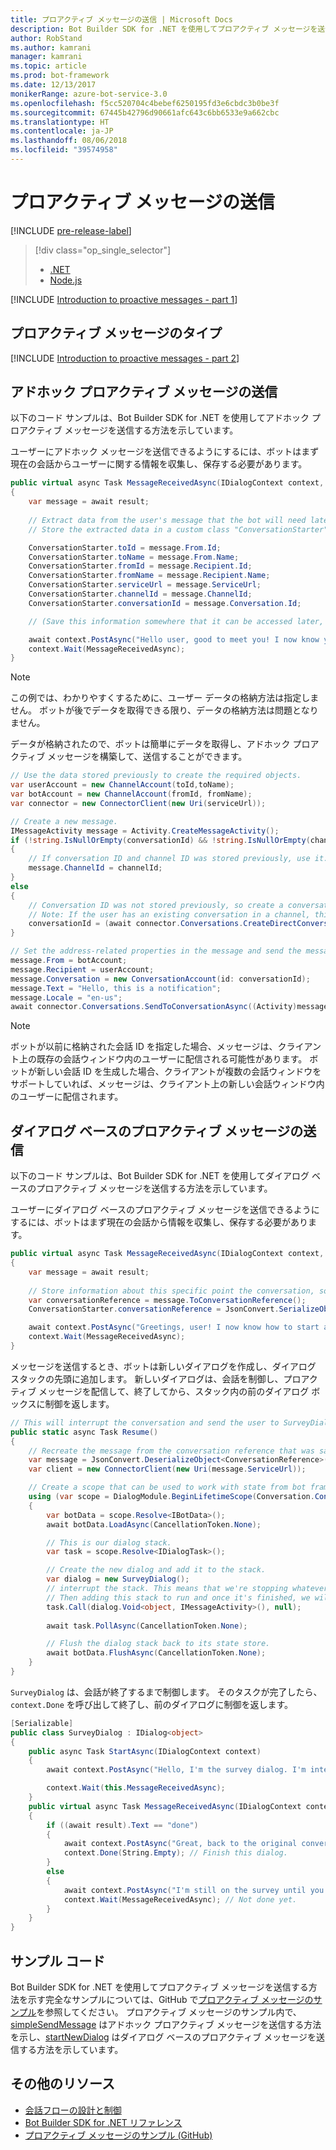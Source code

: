 ```yaml
---
title: プロアクティブ メッセージの送信 | Microsoft Docs
description: Bot Builder SDK for .NET を使用してプロアクティブ メッセージを送信する方法について説明します。
author: RobStand
ms.author: kamrani
manager: kamrani
ms.topic: article
ms.prod: bot-framework
ms.date: 12/13/2017
monikerRange: azure-bot-service-3.0
ms.openlocfilehash: f5cc520704c4bebef6250195fd3e6cbdc3b0be3f
ms.sourcegitcommit: 67445b42796d90661afc643c6bb6533e9a662cbc
ms.translationtype: HT
ms.contentlocale: ja-JP
ms.lasthandoff: 08/06/2018
ms.locfileid: "39574958"
---
```

# <a name="send-proactive-messages"></a>プロアクティブ メッセージの送信

[!INCLUDE [pre-release-label](../includes/pre-release-label-v3.md)]

> [!div class="op_single_selector"]
> - [.NET](../dotnet/bot-builder-dotnet-proactive-messages.md)
> - [Node.js](../nodejs/bot-builder-nodejs-proactive-messages.md)

[!INCLUDE [Introduction to proactive messages - part 1](../includes/snippet-proactive-messages-intro-1.md)]

## <a name="types-of-proactive-messages"></a>プロアクティブ メッセージのタイプ 

[!INCLUDE [Introduction to proactive messages - part 2](../includes/snippet-proactive-messages-intro-2.md)]

## <a name="send-an-ad-hoc-proactive-message"></a>アドホック プロアクティブ メッセージの送信

以下のコード サンプルは、Bot Builder SDK for .NET を使用してアドホック プロアクティブ メッセージを送信する方法を示しています。

ユーザーにアドホック メッセージを送信できるようにするには、ボットはまず現在の会話からユーザーに関する情報を収集し、保存する必要があります。 

```cs
public virtual async Task MessageReceivedAsync(IDialogContext context, IAwaitable<IMessageActivity> result)
{
    var message = await result;
    
    // Extract data from the user's message that the bot will need later to send an ad hoc message to the user. 
    // Store the extracted data in a custom class "ConversationStarter" (not shown here).

    ConversationStarter.toId = message.From.Id;
    ConversationStarter.toName = message.From.Name;
    ConversationStarter.fromId = message.Recipient.Id;
    ConversationStarter.fromName = message.Recipient.Name;
    ConversationStarter.serviceUrl = message.ServiceUrl;
    ConversationStarter.channelId = message.ChannelId;
    ConversationStarter.conversationId = message.Conversation.Id;

    // (Save this information somewhere that it can be accessed later, such as in a database.)

    await context.PostAsync("Hello user, good to meet you! I now know your address and can send you notifications in the future.");
    context.Wait(MessageReceivedAsync);
}
```
> [!NOTE]
> この例では、わかりやすくするために、ユーザー データの格納方法は指定しません。 ボットが後でデータを取得できる限り、データの格納方法は問題となりません。

データが格納されたので、ボットは簡単にデータを取得し、アドホック プロアクティブ メッセージを構築して、送信することができます。 

```cs
// Use the data stored previously to create the required objects.
var userAccount = new ChannelAccount(toId,toName);
var botAccount = new ChannelAccount(fromId, fromName);
var connector = new ConnectorClient(new Uri(serviceUrl));

// Create a new message.
IMessageActivity message = Activity.CreateMessageActivity();
if (!string.IsNullOrEmpty(conversationId) && !string.IsNullOrEmpty(channelId))  
{
    // If conversation ID and channel ID was stored previously, use it.
    message.ChannelId = channelId;
}
else
{
    // Conversation ID was not stored previously, so create a conversation. 
    // Note: If the user has an existing conversation in a channel, this will likely create a new conversation window.
    conversationId = (await connector.Conversations.CreateDirectConversationAsync( botAccount, userAccount)).Id;
}

// Set the address-related properties in the message and send the message.
message.From = botAccount;
message.Recipient = userAccount;
message.Conversation = new ConversationAccount(id: conversationId);
message.Text = "Hello, this is a notification";
message.Locale = "en-us";
await connector.Conversations.SendToConversationAsync((Activity)message);
```

> [!NOTE]
> ボットが以前に格納された会話 ID を指定した場合、メッセージは、クライアント上の既存の会話ウィンドウ内のユーザーに配信される可能性があります。 ボットが新しい会話 ID を生成した場合、クライアントが複数の会話ウィンドウをサポートしていれば、メッセージは、クライアント上の新しい会話ウィンドウ内のユーザーに配信されます。 

## <a name="send-a-dialog-based-proactive-message"></a>ダイアログ ベースのプロアクティブ メッセージの送信

以下のコード サンプルは、Bot Builder SDK for .NET を使用してダイアログ ベースのプロアクティブ メッセージを送信する方法を示しています。

ユーザーにダイアログ ベースのプロアクティブ メッセージを送信できるようにするには、ボットはまず現在の会話から情報を収集し、保存する必要があります。 

```cs
public virtual async Task MessageReceivedAsync(IDialogContext context, IAwaitable<IMessageActivity> result)
{
    var message = await result;
    
    // Store information about this specific point the conversation, so that the bot can resume this conversation later.
    var conversationReference = message.ToConversationReference();
    ConversationStarter.conversationReference = JsonConvert.SerializeObject(conversationReference);

    await context.PostAsync("Greetings, user! I now know how to start a proactive message to you."); 
    context.Wait(MessageReceivedAsync);
}
```

メッセージを送信するとき、ボットは新しいダイアログを作成し、ダイアログ スタックの先頭に追加します。 新しいダイアログは、会話を制御し、プロアクティブ メッセージを配信して、終了してから、スタック内の前のダイアログ ボックスに制御を返します。 

```cs
// This will interrupt the conversation and send the user to SurveyDialog, then wait until that's done 
public static async Task Resume() 
{
    // Recreate the message from the conversation reference that was saved previously.
    var message = JsonConvert.DeserializeObject<ConversationReference>(conversationReference).GetPostToBotMessage(); 
    var client = new ConnectorClient(new Uri(message.ServiceUrl));

    // Create a scope that can be used to work with state from bot framework.
    using (var scope = DialogModule.BeginLifetimeScope(Conversation.Container, message))
    {
        var botData = scope.Resolve<IBotData>();
        await botData.LoadAsync(CancellationToken.None);

        // This is our dialog stack.
        var task = scope.Resolve<IDialogTask>();

        // Create the new dialog and add it to the stack.
        var dialog = new SurveyDialog();
        // interrupt the stack. This means that we're stopping whatever conversation that is currently happening with the user
        // Then adding this stack to run and once it's finished, we will be back to the original conversation
        task.Call(dialog.Void<object, IMessageActivity>(), null);
        
        await task.PollAsync(CancellationToken.None);

        // Flush the dialog stack back to its state store.
        await botData.FlushAsync(CancellationToken.None);        
    }
}
```
`SurveyDialog` は、会話が終了するまで制御します。 そのタスクが完了したら、`context.Done` を呼び出して終了し、前のダイアログに制御を返します。 

```cs
[Serializable]
public class SurveyDialog : IDialog<object>
{
    public async Task StartAsync(IDialogContext context)
    {
        await context.PostAsync("Hello, I'm the survey dialog. I'm interrupting your conversation to ask you a question. Type \"done\" to resume");

        context.Wait(this.MessageReceivedAsync);
    }
    public virtual async Task MessageReceivedAsync(IDialogContext context, IAwaitable<IMessageActivity> result)
    {
        if ((await result).Text == "done")
        {
            await context.PostAsync("Great, back to the original conversation!");
            context.Done(String.Empty); // Finish this dialog.
        }
        else
        {
            await context.PostAsync("I'm still on the survey until you type \"done\"");
            context.Wait(MessageReceivedAsync); // Not done yet.
        }
    }
}
```

## <a name="sample-code"></a>サンプル コード

Bot Builder SDK for .NET を使用してプロアクティブ メッセージを送信する方法を示す完全なサンプルについては、GitHub で<a href="https://github.com/Microsoft/BotBuilder-Samples/tree/master/CSharp/core-proactiveMessages" target="_blank">プロアクティブ メッセージのサンプル</a>を参照してください。 プロアクティブ メッセージのサンプル内で、<a href="https://github.com/Microsoft/BotBuilder-Samples/tree/master/CSharp/core-proactiveMessages/simpleSendMessage" target="_blank">simpleSendMessage</a> はアドホック プロアクティブ メッセージを送信する方法を示し、<a href="https://github.com/Microsoft/BotBuilder-Samples/tree/master/CSharp/core-proactiveMessages/startNewDialog" target="_blank">startNewDialog</a> はダイアログ ベースのプロアクティブ メッセージを送信する方法を示しています。 

## <a name="additional-resources"></a>その他のリソース

- [会話フローの設計と制御](../bot-service-design-conversation-flow.md)
- <a href="/dotnet/api/?view=botbuilder-3.11.0" target="_blank">Bot Builder SDK for .NET リファレンス</a>
- <a href="https://github.com/Microsoft/BotBuilder-Samples/tree/master/CSharp/core-proactiveMessages" target="_blank">プロアクティブ メッセージのサンプル (GitHub)</a>

